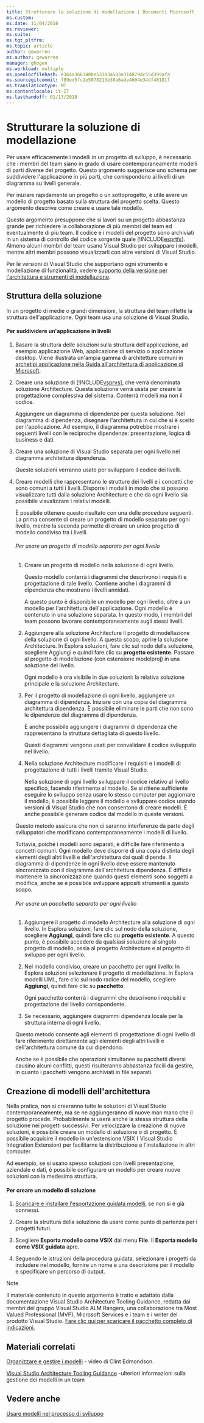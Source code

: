 ```yaml
---
title: Strutturare la soluzione di modellazione | Documenti Microsoft
ms.custom: 
ms.date: 11/04/2016
ms.reviewer: 
ms.suite: 
ms.tgt_pltfrm: 
ms.topic: article
author: gewarren
ms.author: gewarren
manager: ghogen
ms.workload: multiple
ms.openlocfilehash: e364a366340be53303a503e314829dc55d399afa
ms.sourcegitcommit: f89ed5fc2e5078213e30a6ade4604e34df48181f
ms.translationtype: MT
ms.contentlocale: it-IT
ms.lasthandoff: 01/13/2018
---
```

# <a name="structure-your-modeling-solution"></a>Strutturare la soluzione di modellazione
Per usare efficacemente i modelli in un progetto di sviluppo, è necessario che i membri del team siano in grado di usare contemporaneamente modelli di parti diverse del progetto. Questo argomento suggerisce uno schema per suddividere l'applicazione in più parti, che corrispondono ai livelli di un diagramma su livelli generale.  
  
 Per iniziare rapidamente un progetto o un sottoprogetto, è utile avere un modello di progetto basato sulla struttura del progetto scelta. Questo argomento descrive come creare e usare tale modello.  
  
 Questo argomento presuppone che si lavori su un progetto abbastanza grande per richiedere la collaborazione di più membri del team ed eventualmente di più team. Il codice e i modelli del progetto sono archiviati in un sistema di controllo del codice sorgente quale [!INCLUDE[esprtfs](../code-quality/includes/esprtfs_md.md)]. Almeno alcuni membri del team usano Visual Studio per sviluppare i modelli, mentre altri membri possono visualizzarli con altre versioni di Visual Studio.  
  
 Per le versioni di Visual Studio che supportano ogni strumento e modellazione di funzionalità, vedere [supporto della versione per l'architettura e strumenti di modellazione](../modeling/what-s-new-for-design-in-visual-studio.md#VersionSupport).  
  
## <a name="solution-structure"></a>Struttura della soluzione  
 In un progetto di medie o grandi dimensioni, la struttura del team riflette la struttura dell'applicazione. Ogni team usa una soluzione di Visual Studio.  
  
#### <a name="to-divide-an-application-into-layers"></a>Per suddividere un'applicazione in livelli  
  
1.  Basare la struttura delle soluzioni sulla struttura dell'applicazione, ad esempio applicazione Web, applicazione di servizio o applicazione desktop. Viene illustrata un'ampia gamma di architetture comuni in [archetipi applicazione nella Guida all'architettura di applicazione di Microsoft](http://go.microsoft.com/fwlink/?LinkId=196681).  
  
2.  Creare una soluzione di [!INCLUDE[vsprvs](../code-quality/includes/vsprvs_md.md)], che verrà denominata soluzione Architecture. Questa soluzione verrà usata per creare la progettazione complessiva del sistema. Conterrà modelli ma non il codice.  
  
     Aggiungere un diagramma di dipendenze per questa soluzione. Nel diagramma di dipendenza, disegnare l'architettura in cui che si è scelto per l'applicazione. Ad esempio, il diagramma potrebbe mostrare i seguenti livelli con le reciproche dipendenze: presentazione, logica di business e dati.  
  
4.  Creare una soluzione di Visual Studio separata per ogni livello nel diagramma architettura dipendenza.  
  
     Queste soluzioni verranno usate per sviluppare il codice dei livelli.  
  
5.  Creare modelli che rappresentano le strutture dei livelli e i concetti che sono comuni a tutti i livelli. Disporre i modelli in modo che si possano visualizzare tutti dalla soluzione Architecture e che da ogni livello sia possibile visualizzare i relativi modelli.  
  
     È possibile ottenere questo risultato con una delle procedure seguenti. La prima consente di creare un progetto di modello separato per ogni livello, mentre la seconda permette di creare un unico progetto di modello condiviso tra i livelli.  
  
    ###### <a name="to-use-a-separate-modeling-project-for-each-layer"></a>Per usare un progetto di modello separato per ogni livello  
  
    1.  Creare un progetto di modello nella soluzione di ogni livello.  
  
         Questo modello conterrà i diagrammi che descrivono i requisiti e progettazione di tale livello. Contiene anche i diagrammi di dipendenza che mostrano i livelli annidati.  
  
         A questo punto è disponibile un modello per ogni livello, oltre a un modello per l'architettura dell'applicazione. Ogni modello è contenuto in una soluzione separata. In questo modo, i membri del team possono lavorare contemporaneamente sugli stessi livelli.  
  
    2.  Aggiungere alla soluzione Architecture il progetto di modellazione della soluzione di ogni livello. A questo scopo, aprire la soluzione Architecture. In Esplora soluzioni, fare clic sul nodo della soluzione, scegliere Aggiungi e quindi fare clic su **progetto esistente**. Passare al progetto di modellazione (con estensione modelproj) in una soluzione del livello.  
  
         Ogni modello è ora visibile in due soluzioni: la relativa soluzione principale e la soluzione Architecture.  
  
    3.  Per il progetto di modellazione di ogni livello, aggiungere un diagramma di dipendenza. Iniziare con una copia del diagramma architettura dipendenza. È possibile eliminare le parti che non sono le dipendenze del diagramma di dipendenza.  
  
         È anche possibile aggiungere i diagrammi di dipendenza che rappresentano la struttura dettagliata di questo livello.  
  
         Questi diagrammi vengono usati per convalidare il codice sviluppato nel livello.  
  
    4.  Nella soluzione Architecture modificare i requisiti e i modelli di progettazione di tutti i livelli tramite Visual Studio.  
  
         Nella soluzione di ogni livello sviluppare il codice relativo al livello specifico, facendo riferimento al modello. Se si ritiene sufficiente eseguire lo sviluppo senza usare lo stesso computer per aggiornare il modello, è possibile leggere il modello e sviluppare codice usando versioni di Visual Studio che non consentono di creare modelli. È anche possibile generare codice dal modello in queste versioni.  
  
     Questo metodo assicura che non ci saranno interferenze da parte degli sviluppatori che modificano contemporaneamente i modelli di livello.  
  
     Tuttavia, poiché i modelli sono separati, è difficile fare riferimento a concetti comuni. Ogni modello deve disporre di una copia distinta degli elementi degli altri livelli e dell'architettura dai quali dipende. Il diagramma di dipendenze in ogni livello deve essere mantenuto sincronizzato con il diagramma dell'architettura dipendenza. È difficile mantenere la sincronizzazione quando questi elementi sono soggetti a modifica, anche se è possibile sviluppare appositi strumenti a questo scopo.  
  
    ###### <a name="to-use-a-separate-package-for-each-layer"></a>Per usare un pacchetto separato per ogni livello  
  
    1.  Aggiungere il progetto di modello Architecture alla soluzione di ogni livello. In Esplora soluzioni, fare clic sul nodo della soluzione, scegliere **Aggiungi**, quindi fare clic su **progetto esistente**. A questo punto, è possibile accedere da qualsiasi soluzione al singolo progetto di modello, ossia al progetto Architecture e al progetto di sviluppo per ogni livello.  
  
    2.  Nel modello condiviso, creare un pacchetto per ogni livello: In Esplora soluzioni selezionare il progetto di modellazione. In Esplora modelli UML, fare clic sul nodo radice del modello, scegliere **Aggiungi**, quindi fare clic su **pacchetto**.  
  
         Ogni pacchetto conterrà i diagrammi che descrivono i requisiti e progettazione del livello corrispondente.  
  
    3.  Se necessario, aggiungere diagrammi dipendenza locale per la struttura interna di ogni livello.  
  
     Questo metodo consente agli elementi di progettazione di ogni livello di fare riferimento direttamente agli elementi degli altri livelli e dell'architettura comune da cui dipendono.  
  
     Anche se è possibile che operazioni simultanee su pacchetti diversi causino alcuni conflitti, questi risulteranno abbastanza facili da gestire, in quanto i pacchetti vengono archiviati in file separati.
  
## <a name="creating-architecture-templates"></a>Creazione di modelli dell'architettura  
 Nella pratica, non si creeranno tutte le soluzioni di Visual Studio contemporaneamente, ma se ne aggiungeranno di nuove man mano che il progetto procede. Probabilmente si userà anche la stessa struttura della soluzione nei progetti successivi.  Per velocizzare la creazione di nuove soluzioni, è possibile creare un modello di soluzione o di progetto. È possibile acquisire il modello in un'estensione VSIX ( Visual Studio Integration Extension) per facilitarne la distribuzione e l'installazione in altri computer.  
  
 Ad esempio, se si usano spesso soluzioni con livelli presentazione, aziendale e dati, è possibile configurare un modello per creare nuove soluzioni con la medesima struttura.  
  
#### <a name="to-create-a-solution-template"></a>Per creare un modello di soluzione  
  
1.  [Scaricare e installare l'esportazione guidata modelli](http://go.microsoft.com/fwlink/?LinkId=196686), se non si è già connessi.  
  
2.  Creare la struttura della soluzione da usare come punto di partenza per i progetti futuri.  
  
3.  Scegliere **Esporta modello come VSIX** dal menu **File**. Il **Esporta modello come VSIX guidata** apre.  
  
4.  Seguendo le istruzioni della procedura guidata, selezionare i progetti da includere nel modello, fornire un nome e una descrizione per il modello e specificare un percorso di output.  
  
> [!NOTE]
>  Il materiale contenuto in questo argomento è tratto e adattato dalla documentazione Visual Studio Architecture Tooling Guidance, redatta dai membri del gruppo Visual Studio ALM Rangers, una collaborazione tra Most Valued Professional (MVP), Microsoft Services e i team e i writer del prodotto Visual Studio. [Fare clic qui per scaricare il pacchetto completo di indicazioni.](http://go.microsoft.com/fwlink/?LinkID=191984)  
  
## <a name="related-materials"></a>Materiali correlati  
 [Organizzare e gestire i modelli](http://channel9.msdn.com/posts/clinted/UML-with-VS-2010-Part-9-Organizing-and-Managing-Your-Models/) - video di Clint Edmondson.  
  
 [Visual Studio Architecture Tooling Guidance](../modeling/visual-studio-architecture-tooling-guidance.md) -ulteriori informazioni sulla gestione dei modelli in un team  
  
## <a name="see-also"></a>Vedere anche  
 [Usare modelli nel processo di sviluppo](../modeling/use-models-in-your-development-process.md)

